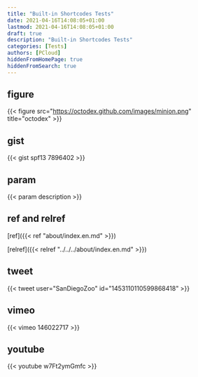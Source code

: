 ```yaml
---
title: "Built-in Shortcodes Tests"
date: 2021-04-16T14:08:05+01:00
lastmod: 2021-04-16T14:08:05+01:00
draft: true
description: "Built-in Shortcodes Tests"
categories: [Tests]
authors: [PCloud]
hiddenFromHomePage: true
hiddenFromSearch: true
---
```


<!--more-->

## figure

{{< figure src="https://octodex.github.com/images/minion.png" title="octodex" >}}

## gist

{{< gist spf13 7896402 >}}

## param

{{< param description >}}

## ref and relref

[ref]({{< ref "about/index.en.md" >}})

[relref]({{< relref "../../../about/index.en.md" >}})

## tweet

{{< tweet user="SanDiegoZoo" id="1453110110599868418" >}}

## vimeo

{{< vimeo 146022717 >}}

## youtube

{{< youtube w7Ft2ymGmfc >}}
